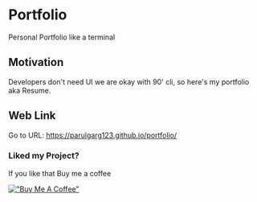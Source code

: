 # Portfolio
Personal Portfolio like a terminal

## Motivation
Developers don't need UI we are okay with 90' cli, so here's my portfolio aka Resume.

## Web Link
Go to URL: https://parulgarg123.github.io/portfolio/

### Liked my Project?
If you like that Buy me a coffee

[!["Buy Me A Coffee"](https://www.buymeacoffee.com/assets/img/custom_images/orange_img.png)](https://www.buymeacoffee.com/parulgarg)
